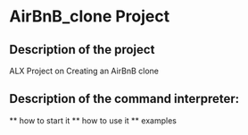 # AirBnB_clone Project

## Description of the project
   ALX Project on Creating an AirBnB clone 
   
## Description of the command interpreter:
   ** how to start it
   ** how to use it
   ** examples
